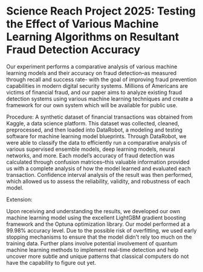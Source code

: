 # Science Reach Project 2025: Testing the Effect of Various Machine Learning Algorithms on Resultant Fraud Detection Accuracy

Our experiment performs a comparative analysis of various machine learning models and their accuracy on fraud detection–as measured through recall and success rate- with the goal of improving fraud prevention capabilities in modern digital security systems. Millions of Americans are victims of financial fraud, and our paper aims to analyze existing fraud detection systems using various machine learning techniques and create a framework for our own system which will be available for public use. 

Procedure:
A synthetic dataset of financial transactions was obtained from Kaggle, a data science platform. This dataset was collected, cleaned, preprocessed, and then loaded into DataRobot, a modeling and testing software for machine learning model blueprints. Through DataRobot, we were able to classify the data to efficiently run a comparative analysis of various supervised ensemble models, deep learning models, neural networks, and more. Each model’s accuracy of fraud detection was calculated through confusion matrices–this valuable information provided us with a complete analysis of how the model learned and evaluated each transaction. Confidence interval analysis of the result was then performed, which allowed us to assess the reliability, validity, and robustness of each model.

Extension:

Upon receiving and understanding the results, we developed our own machine learning model using the excellent LightGBM gradient boosting framework and the Optuna optimization library. Our model performed at a 99.98% accuracy level. Due to the possible risk of overfitting, we used early stopping mechanisms to ensure that the model didn't rely too much on the training data. Further plans involve potential involvement of quantum machine learning methods to implement real-time detection and help uncover more subtle and unique patterns that classical computers do not have the capability to figure out yet.


